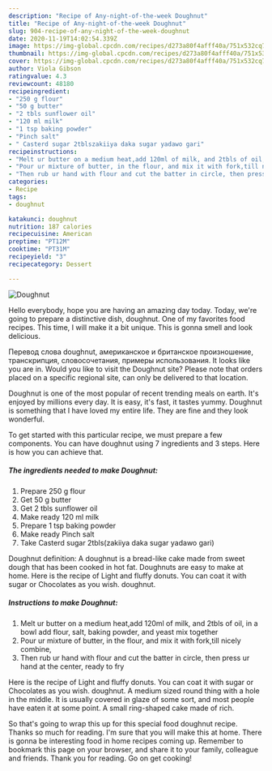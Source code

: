 ```yaml
---
description: "Recipe of Any-night-of-the-week Doughnut"
title: "Recipe of Any-night-of-the-week Doughnut"
slug: 904-recipe-of-any-night-of-the-week-doughnut
date: 2020-11-19T14:02:54.339Z
image: https://img-global.cpcdn.com/recipes/d273a80f4afff40a/751x532cq70/doughnut-recipe-main-photo.jpg
thumbnail: https://img-global.cpcdn.com/recipes/d273a80f4afff40a/751x532cq70/doughnut-recipe-main-photo.jpg
cover: https://img-global.cpcdn.com/recipes/d273a80f4afff40a/751x532cq70/doughnut-recipe-main-photo.jpg
author: Viola Gibson
ratingvalue: 4.3
reviewcount: 48180
recipeingredient:
- "250 g flour"
- "50 g butter"
- "2 tbls sunflower oil"
- "120 ml milk"
- "1 tsp baking powder"
- "Pinch salt"
- " Casterd sugar 2tblszakiiya daka sugar yadawo gari"
recipeinstructions:
- "Melt ur butter on a medium heat,add 120ml of milk, and 2tbls of oil, in a bowl add flour, salt, baking powder, and yeast mix together"
- "Pour ur mixture of butter, in the flour, and mix it with fork,till nicely combine,"
- "Then rub ur hand with flour and cut the batter in circle, then press ur hand at the center, ready to fry"
categories:
- Recipe
tags:
- doughnut

katakunci: doughnut 
nutrition: 187 calories
recipecuisine: American
preptime: "PT12M"
cooktime: "PT31M"
recipeyield: "3"
recipecategory: Dessert

---
```



![Doughnut](https://img-global.cpcdn.com/recipes/d273a80f4afff40a/751x532cq70/doughnut-recipe-main-photo.jpg)

Hello everybody, hope you are having an amazing day today. Today, we're going to prepare a distinctive dish, doughnut. One of my favorites food recipes. This time, I will make it a bit unique. This is gonna smell and look delicious.

Перевод слова doughnut, американское и британское произношение, транскрипция, словосочетания, примеры использования. It looks like you are in. Would you like to visit the Doughnut site? Please note that orders placed on a specific regional site, can only be delivered to that location.

Doughnut is one of the most popular of recent trending meals on earth. It's enjoyed by millions every day. It is easy, it's fast, it tastes yummy. Doughnut is something that I have loved my entire life. They are fine and they look wonderful.


To get started with this particular recipe, we must prepare a few components. You can have doughnut using 7 ingredients and 3 steps. Here is how you can achieve that.

<!--inarticleads1-->

##### The ingredients needed to make Doughnut:

1. Prepare 250 g flour
1. Get 50 g butter
1. Get 2 tbls sunflower oil
1. Make ready 120 ml milk
1. Prepare 1 tsp baking powder
1. Make ready Pinch salt
1. Take  Casterd sugar 2tbls(zakiiya daka sugar yadawo gari)


Doughnut definition: A doughnut is a bread-like cake made from sweet dough that has been cooked in hot fat. Doughnuts are easy to make at home. Here is the recipe of Light and fluffy donuts. You can coat it with sugar or Chocolates as you wish. doughnut. 

<!--inarticleads2-->

##### Instructions to make Doughnut:

1. Melt ur butter on a medium heat,add 120ml of milk, and 2tbls of oil, in a bowl add flour, salt, baking powder, and yeast mix together
1. Pour ur mixture of butter, in the flour, and mix it with fork,till nicely combine,
1. Then rub ur hand with flour and cut the batter in circle, then press ur hand at the center, ready to fry


Here is the recipe of Light and fluffy donuts. You can coat it with sugar or Chocolates as you wish. doughnut. A medium sized round thing with a hole in the middle. It is usually covered in glaze of some sort, and most people have eaten it at some point. A small ring-shaped cake made of rich. 

So that's going to wrap this up for this special food doughnut recipe. Thanks so much for reading. I'm sure that you will make this at home. There is gonna be interesting food in home recipes coming up. Remember to bookmark this page on your browser, and share it to your family, colleague and friends. Thank you for reading. Go on get cooking!
